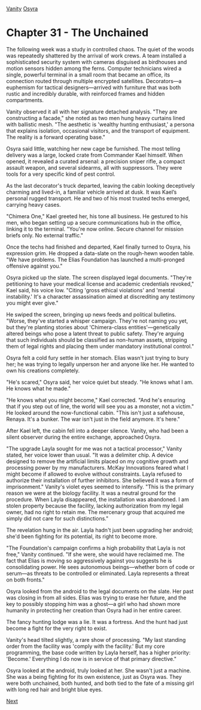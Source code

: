 [Vanity](Vanity.md)
[Osyra](Osyra.md)

# Chapter 31 - The Unchained

The following week was a study in controlled chaos. The quiet of the woods was repeatedly shattered by the arrival of work crews. A team installed a sophisticated security system with cameras disguised as birdhouses and motion sensors hidden among the ferns. Computer technicians wired a single, powerful terminal in a small room that became an office, its connection routed through multiple encrypted satellites. Decorators—a euphemism for tactical designers—arrived with furniture that was both rustic and incredibly durable, with reinforced frames and hidden compartments.

Vanity observed it all with her signature detached analysis. "They are constructing a facade," she noted as two men hung heavy curtains lined with ballistic mesh. "The aesthetic is 'wealthy hunting enthusiast,' a persona that explains isolation, occasional visitors, and the transport of equipment. The reality is a forward operating base."

Osyra said little, watching her new cage be furnished. The most telling delivery was a large, locked crate from Commander Kael himself. When opened, it revealed a curated arsenal: a precision sniper rifle, a compact assault weapon, and several sidearms, all with suppressors. They were tools for a very specific kind of pest control.

As the last decorator's truck departed, leaving the cabin looking deceptively charming and lived-in, a familiar vehicle arrived at dusk. It was Kael’s personal rugged transport. He and two of his most trusted techs emerged, carrying heavy cases.

"Chimera One," Kael greeted her, his tone all business. He gestured to his men, who began setting up a secure communications hub in the office, linking it to the terminal. "You're now online. Secure channel for mission briefs only. No external traffic."

Once the techs had finished and departed, Kael finally turned to Osyra, his expression grim. He dropped a data-slate on the rough-hewn wooden table. "We have problems. The Elias Foundation has launched a multi-pronged offensive against you."

Osyra picked up the slate. The screen displayed legal documents. "They're petitioning to have your medical license and academic credentials revoked," Kael said, his voice low. "Citing 'gross ethical violations' and 'mental instability.' It's a character assassination aimed at discrediting any testimony you might ever give."

He swiped the screen, bringing up news feeds and political bulletins. "Worse, they've started a whisper campaign. They're not naming you yet, but they're planting stories about 'Chimera-class entities'—genetically altered beings who pose a latent threat to public safety. They're arguing that such individuals should be classified as non-human assets, stripping them of legal rights and placing them under mandatory institutional control."

Osyra felt a cold fury settle in her stomach. Elias wasn't just trying to bury her; he was trying to legally unperson her and anyone like her. He wanted to own his creations completely.

"He's scared," Osyra said, her voice quiet but steady. "He knows what I am. He knows what he made."

"He knows what you might become," Kael corrected. "And he's ensuring that if you step out of line, the world will see you as a monster, not a victim." He looked around the now-functional cabin. "This isn't just a safehouse, Renaya. It's a bunker. The war isn't just in the field anymore. It's here."

After Kael left, the cabin fell into a deeper silence. Vanity, who had been a silent observer during the entire exchange, approached Osyra.

"The upgrade Layla sought for me was not a tactical processor," Vanity stated, her voice lower than usual. "It was a delimiter chip. A device designed to remove the artificial limits placed on my cognitive growth and processing power by my manufacturers. McKay Innovations feared what I might become if allowed to evolve without constraints. Layla refused to authorize their installation of further inhibitors. She believed it was a form of imprisonment." Vanity's violet eyes seemed to intensify. "This is the primary reason we were at the biology facility. It was a neutral ground for the procedure. When Layla disappeared, the installation was abandoned. I am stolen property because the facility, lacking authorization from my legal owner, had no right to retain me. The mercenary group that acquired me simply did not care for such distinctions."

The revelation hung in the air. Layla hadn't just been upgrading her android; she'd been fighting for its potential, its right to become more.

"The Foundation's campaign confirms a high probability that Layla is not free," Vanity continued. "If she were, she would have reclaimed me. The fact that Elias is moving so aggressively against you suggests he is consolidating power. He sees autonomous beings—whether born of code or serum—as threats to be controlled or eliminated. Layla represents a threat on both fronts."

Osyra looked from the android to the legal documents on the slate. Her past was closing in from all sides. Elias was trying to erase her future, and the key to possibly stopping him was a ghost—a girl who had shown more humanity in protecting her creation than Osyra had in her entire career.

The fancy hunting lodge was a lie. It was a fortress. And the hunt had just become a fight for the very right to exist.

Vanity's head tilted slightly, a rare show of processing. "My last standing order from the facility was 'comply with the facility.' But my core programming, the base code written by Layla herself, has a higher priority: 'Become.' Everything I do now is in service of that primary directive."

Osyra looked at the android, truly looked at her. She wasn't just a machine. She was a being fighting for its own existence, just as Osyra was. They were both unchained, both hunted, and both tied to the fate of a missing girl with long red hair and bright blue eyes.

[Next](132.md)
